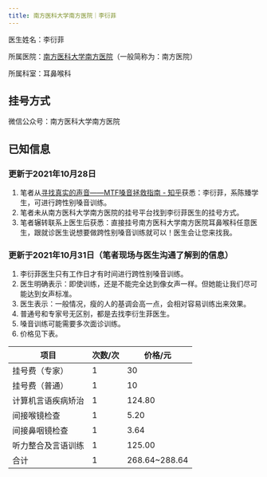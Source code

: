 ```yaml
---
title: 南方医科大学南方医院｜李衍菲
---
```


医生姓名：李衍菲

所属医院：[南方医科大学南方医院](http://www.nfyy.com/)（一般简称为：南方医院）

所属科室：耳鼻喉科

## 挂号方式

微信公众号：南方医科大学南方医院

## 已知信息

### 更新于2021年10月28日

1. 笔者从[寻找真实的声音——MTF嗓音拯救指南 - 知乎](https://zhuanlan.zhihu.com/p/205516268?utm_source=wechat_session)获悉：李衍菲，系陈臻学生，可进行跨性别嗓音训练。
1. 笔者未从南方医科大学南方医院的挂号平台找到李衍菲医生的挂号方式。
1. 笔者辗转联系上医生后获悉：直接挂号南方医科大学南方医院耳鼻喉科任意医生，跟就诊医生说想要做跨性别嗓音训练就可以！医生会让您来找我。

### 更新于2021年10月31日（笔者现场与医生沟通了解到的信息）

1. 李衍菲医生只有工作日才有时间进行跨性别嗓音训练。
1. 医生明确表示：即使训练，还是不能完全达到像女声一样。但她能让我们尽可能达到女声标准。
1. 医生表示：一般情况，瘦的人的基调会高一点，会相对容易训练出来效果。
1. 普通号和专家号无区别，都是去找李衍生菲医生。
1. 嗓音训练可能需要多次面诊训练。
1. 价格见下表。

  |  项目   |  次数/次   | 价格/元  |
  |  ----  |  ----  |  ----  |
  |  挂号费（专家）  |  1  |  30  |
  |  挂号费（普通）  |  1  |  10  |
  | 计算机言语疾病矫治  |  1  | 124.80 |
  | 间接喉镜检查  |  1  | 5.20 |
  | 间接鼻咽镜检查  |  1  | 3.64 |
  | 听力整合及言语训练  |  1  | 125.00 |
  | 合计  |  1  | 268.64~288.64 |
